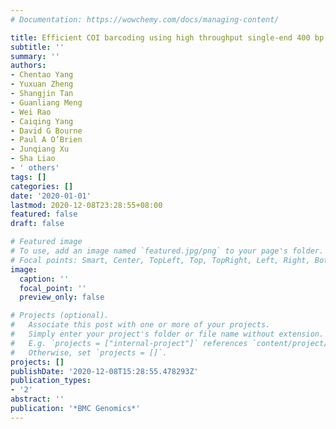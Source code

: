 ```yaml
---
# Documentation: https://wowchemy.com/docs/managing-content/

title: Efficient COI barcoding using high throughput single-end 400 bp sequencing
subtitle: ''
summary: ''
authors:
- Chentao Yang
- Yuxuan Zheng
- Shangjin Tan
- Guanliang Meng
- Wei Rao
- Caiqing Yang
- David G Bourne
- Paul A O’Brien
- Junqiang Xu
- Sha Liao
- ' others'
tags: []
categories: []
date: '2020-01-01'
lastmod: 2020-12-08T23:28:55+08:00
featured: false
draft: false

# Featured image
# To use, add an image named `featured.jpg/png` to your page's folder.
# Focal points: Smart, Center, TopLeft, Top, TopRight, Left, Right, BottomLeft, Bottom, BottomRight.
image:
  caption: ''
  focal_point: ''
  preview_only: false

# Projects (optional).
#   Associate this post with one or more of your projects.
#   Simply enter your project's folder or file name without extension.
#   E.g. `projects = ["internal-project"]` references `content/project/deep-learning/index.md`.
#   Otherwise, set `projects = []`.
projects: []
publishDate: '2020-12-08T15:28:55.478293Z'
publication_types:
- '2'
abstract: ''
publication: '*BMC Genomics*'
---
```

